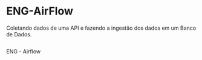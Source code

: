 # ENG-AirFlow

Coletando dados de uma API e fazendo a ingestão dos dados em um Banco de Dados.

![]()

ENG - Airflow

